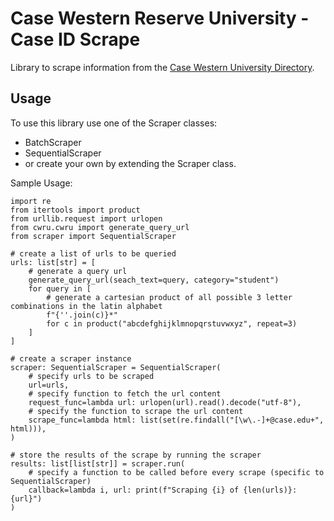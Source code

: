 # Case Western Reserve University - Case ID Scrape

Library to scrape information from the [Case Western University Directory](https://webapps.case.edu/directory/index.html).

## Usage

To use this library use one of the Scraper classes:

* BatchScraper
* SequentialScraper
* or create your own by extending the Scraper class.

Sample Usage:

```python3
import re
from itertools import product
from urllib.request import urlopen
from cwru.cwru import generate_query_url
from scraper import SequentialScraper

# create a list of urls to be queried
urls: list[str] = [
    # generate a query url
    generate_query_url(seach_text=query, category="student")
    for query in [
        # generate a cartesian product of all possible 3 letter combinations in the latin alphabet
        f"{''.join(c)}*"
        for c in product("abcdefghijklmnopqrstuvwxyz", repeat=3)
    ]
]

# create a scraper instance
scraper: SequentialScraper = SequentialScraper(
    # specify urls to be scraped
    url=urls,
    # specify function to fetch the url content
    request_func=lambda url: urlopen(url).read().decode("utf-8"),
    # specify the function to scrape the url content
    scrape_func=lambda html: list(set(re.findall("[\w\.-]+@case.edu+", html))),
)

# store the results of the scrape by running the scraper
results: list[list[str]] = scraper.run(
    # specify a function to be called before every scrape (specific to SequentialScraper)
    callback=lambda i, url: print(f"Scraping {i} of {len(urls)}: {url}")
)
```
